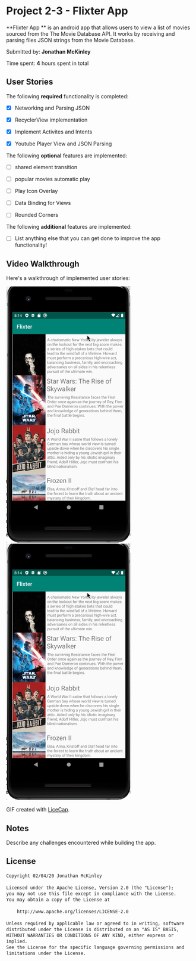 # Project 2-3 - Flixter App

**Flixter App ** is an android app that allows users to view a list of movies sourced from the The Movie Database API. It works by receiving and parsing files JSON strings from the Movie Database.

Submitted by: **Jonathan McKinley**

Time spent: **4** hours spent in total

## User Stories

The following **required** functionality is completed:

* [X] Networking and Parsing JSON
* [X] RecyclerView implementation

* [X] Implement Activites and Intents
* [X] Youtube Player View and JSON Parsing

The following **optional** features are implemented:

* [ ] shared element transition
* [ ] popular movies automatic play
* [ ] Play Icon Overlay
* [ ] Data Binding for Views
* [ ] Rounded Corners


The following **additional** features are implemented:

* [ ] List anything else that you can get done to improve the app functionality!

## Video Walkthrough

Here's a walkthrough of implemented user stories:

<img src='https://github.com/Pandarati/Flixter/blob/master/walkthrough.gif' title='Video Walkthrough' width='' alt='Video Walkthrough' />

<img src='https://github.com/Pandarati/Flixter/blob/master/walkthrough.gif' title='Video Walkthrough' width='' alt='Video Walkthrough' />

GIF created with [LiceCap](http://www.cockos.com/licecap/).

## Notes

Describe any challenges encountered while building the app.

## License

    Copyright 02/04/20 Jonathan McKinley

    Licensed under the Apache License, Version 2.0 (the "License");
    you may not use this file except in compliance with the License.
    You may obtain a copy of the License at

        http://www.apache.org/licenses/LICENSE-2.0

    Unless required by applicable law or agreed to in writing, software
    distributed under the License is distributed on an "AS IS" BASIS,
    WITHOUT WARRANTIES OR CONDITIONS OF ANY KIND, either express or implied.
    See the License for the specific language governing permissions and
    limitations under the License.
